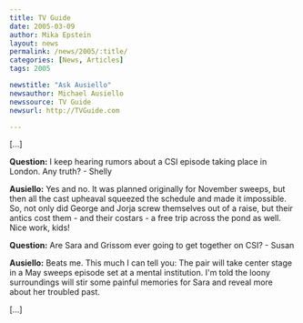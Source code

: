 ```yaml
---
title: TV Guide
date: 2005-03-09
author: Mika Epstein
layout: news
permalink: /news/2005/:title/
categories: [News, Articles]
tags: 2005

newstitle: "Ask Ausiello"
newsauthor: Michael Ausiello  
newssource: TV Guide  
newsurl: http://TVGuide.com  

---
```

[...]

**Question:** I keep hearing rumors about a CSI episode taking place in London. Any truth? - Shelly

**Ausiello:** Yes and no. It was planned originally for November sweeps, but then all the cast upheaval squeezed the schedule and made it impossible. So, not only did George and Jorja screw themselves out of a raise, but their antics cost them - and their costars - a free trip across the pond as well. Nice work, kids!

**Question:** Are Sara and Grissom ever going to get together on CSI? - Susan

**Ausiello:** Beats me. This much I can tell you: The pair will take center stage in a May sweeps episode set at a mental institution. I'm told the loony surroundings will stir some painful memories for Sara and reveal more about her troubled past.

[...]

